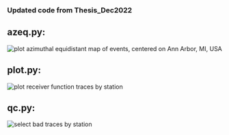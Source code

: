 ### Updated code from Thesis_Dec2022

## azeq.py:
![plot azimuthal equidistant map of events, centered on Ann Arbor, MI, USA](https://github.com/madeleine-tan/receiverfunctions/blob/main/images/azeq_2023-08-30.png)

## plot.py:
![plot receiver function traces by station](https://github.com/madeleine-tan/receiverfunctions/blob/main/images/plot.png)

## qc.py:
![select bad traces by station](https://github.com/madeleine-tan/receiverfunctions/blob/main/images/qc.png)
